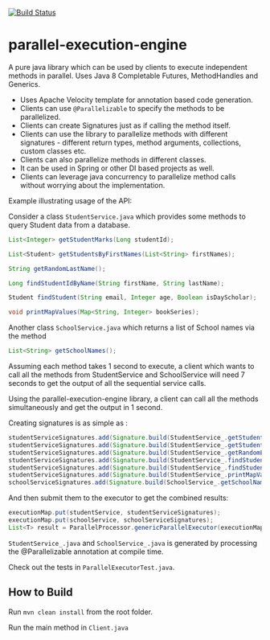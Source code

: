 [![Build Status](https://travis-ci.org/striderarun/parallel-execution-engine.svg?branch=master)](https://travis-ci.org/striderarun/parallel-execution-engine)

# parallel-execution-engine

A pure java library which can be used by clients to execute independent methods in parallel.
Uses Java 8 Completable Futures, MethodHandles and Generics.

* Uses Apache Velocity template for annotation based code generation.
* Clients can use `@Parallelizable` to specify the methods to be parallelized.
* Clients can create Signatures just as if calling the method itself.
* Clients can use the library to parallelize methods with different signatures - different return types, method arguments, collections, custom classes etc.
* Clients can also parallelize methods in different classes.
* It can be used in Spring or other DI based projects as well.
* Clients can leverage java concurrency to parallelize method calls without worrying about the implementation.

Example illustrating usage of the API:

Consider a class `StudentService.java` which provides some methods to query Student data from a database.

```java
List<Integer> getStudentMarks(Long studentId);

List<Student> getStudentsByFirstNames(List<String> firstNames);

String getRandomLastName();

Long findStudentIdByName(String firstName, String lastName);

Student findStudent(String email, Integer age, Boolean isDayScholar);

void printMapValues(Map<String, Integer> bookSeries);
```

Another class `SchoolService.java` which returns a list of School names via the method

```java
List<String> getSchoolNames();
```

Assuming each method takes 1 second to execute, a client which wants to call all the methods from StudentService and SchoolService 
will need 7 seconds to get the output of all the sequential service calls. 

Using the parallel-execution-engine library, a client can call all the methods simultaneously and get the output in 1 second.

Creating signatures is as simple as :

```java
studentServiceSignatures.add(Signature.build(StudentService_.getStudentMarks(1L)));
studentServiceSignatures.add(Signature.build(StudentService_.getStudentsByFirstNames(Arrays.asList("John","Alice"))));
studentServiceSignatures.add(Signature.build(StudentService_.getRandomLastName()));
studentServiceSignatures.add(Signature.build(StudentService_.findStudentIdByName("Kate", "Williams")));
studentServiceSignatures.add(Signature.build(StudentService_.findStudent("bob@gmail.com", 14, false)));
studentServiceSignatures.add(Signature.build(StudentService_.printMapValues(bookSeries)));
schoolServiceSignatures.add(Signature.build(SchoolService_.getSchoolNames()));
```

And then submit them to the executor to get the combined results:

```java
executionMap.put(studentService, studentServiceSignatures);
executionMap.put(schoolService, schoolServiceSignatures);
List<T> result = ParallelProcessor.genericParallelExecutor(executionMap);
```

`StudentService_.java` and `SchoolService_.java` is generated by processing the @Parallelizable annotation at compile time.

Check out the tests in `ParallelExecutorTest.java`.

How to Build
------------
Run `mvn clean install` from the root folder. 

Run the main method in `Client.java`
